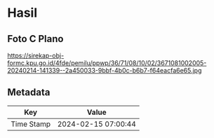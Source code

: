 # Hasil

## Foto C Plano

https://sirekap-obj-formc.kpu.go.id/4fde/pemilu/ppwp/36/71/08/10/02/3671081002005-20240214-141339--2a450033-9bbf-4b0c-b6b7-f64eacfa6e65.jpg


## Metadata

| Key        | Value               |
| ---------- | ------------------- |
| Time Stamp | 2024-02-15 07:00:44 |



